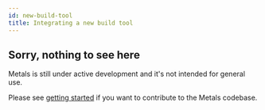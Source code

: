 ```yaml
---
id: new-build-tool
title: Integrating a new build tool
---
```


## Sorry, nothing to see here

Metals is still under active development and it's not intended for general use.

Please see [getting started](getting-started-contributors.md) if you want to
contribute to the Metals codebase.
